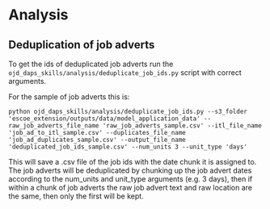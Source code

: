 # Analysis

## Deduplication of job adverts

To get the ids of deduplicated job adverts run the `ojd_daps_skills/analysis/deduplicate_job_ids.py` script with correct arguments.

For the sample of job adverts this is:

```
python ojd_daps_skills/analysis/deduplicate_job_ids.py --s3_folder 'escoe_extension/outputs/data/model_application_data' --raw_job_adverts_file_name 'raw_job_adverts_sample.csv' --itl_file_name 'job_ad_to_itl_sample.csv' --duplicates_file_name 'job_ad_duplicates_sample.csv' --output_file_name 'deduplicated_job_ids_sample.csv' --num_units 3 --unit_type 'days'
```

This will save a .csv file of the job ids with the date chunk it is assigned to. The job adverts will be deduplicated by chunking up the job advert dates according to the num_units and unit_type arguments (e.g. 3 days), then if within a chunk of job adverts the raw job advert text and raw location are the same, then only the first will be kept.
